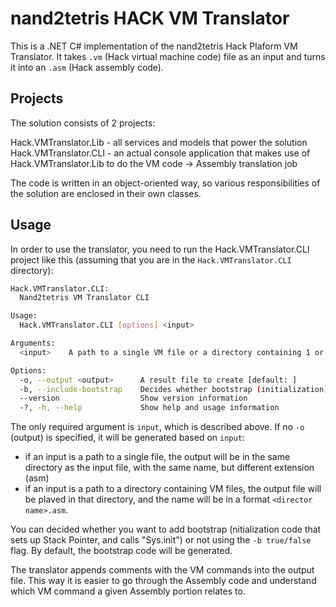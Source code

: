 # nand2tetris HACK VM Translator

This is a .NET C# implementation of the nand2tetris Hack Plaform 
VM Translator. It takes `.vm` (Hack virtual machine code) file as 
an input and turns it into an `.asm` (Hack assembly code).

## Projects

The solution consists of 2 projects:

Hack.VMTranslator.Lib - all services and models that power the solution
Hack.VMTranslator.CLI - an actual console application that makes use of 
Hack.VMTranslator.Lib to do the VM code -> Assembly translation job

The code is written in an object-oriented way, so various 
responsibilities of the solution are enclosed in their own classes.

## Usage

In order to use the translator, you need to run the Hack.VMTranslator.CLI
project like this (assuming that you are in the `Hack.VMTranslator.CLI`
directory):

```sh
Hack.VMTranslator.CLI:
  Nand2tetris VM Translator CLI

Usage:
  Hack.VMTranslator.CLI [options] <input>

Arguments:
  <input>    A path to a single VM file or a directory containing 1 or many VM files to translate into Assembler code

Options:
  -o, --output <output>      A result file to create [default: ]
  -b, --include-bootstrap    Decides whether bootstrap (initialization) code should be included in the Assembler code [default: True]
  --version                  Show version information
  -?, -h, --help             Show help and usage information
```

The only required argument is `input`, which is described above. If no `-o`
(output) is specified, it will be generated based on `input`:

- if an input is a path to a single file, the output will be in the same
  directory as the input file, with the same name, but different extension (asm)
- if an input is a path to a directory containing VM files, the output file will
  be plaved in that directory, and the name will be in a format `<director
  name>.asm`.

You can decided whether you want to add bootstrap (nitialization code that sets
up Stack Pointer, and calls "Sys.init") or not using the `-b true/false` flag.
By default, the bootstrap code will be generated.

The translator appends comments with the VM commands into the output file. This
way it is easier to go through the Assembly code and understand which VM command
a given Assembly portion relates to.
